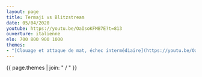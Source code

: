 ```yaml
---
layout: page
title: Termaji vs Blitzstream
date: 05/04/2020
youtube: https://youtu.be/OaIsoKFMB7E?t=813
ouverture: italienne
elo: 700 800 900 1000
themes:
- "[Clouage et attaque de mat, échec intermédiaire](https://youtu.be/OaIsoKFMB7E?t=1089)"
---
```


{{ page.themes | join: " / " }}
